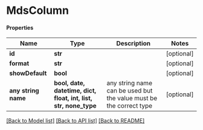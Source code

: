 # MdsColumn

#### Properties
Name | Type | Description | Notes
------------ | ------------- | ------------- | -------------
**id** | **str** |  | [optional] 
**format** | **str** |  | [optional] 
**showDefault** | **bool** |  | [optional] 
**any string name** | **bool, date, datetime, dict, float, int, list, str, none_type** | any string name can be used but the value must be the correct type | [optional]

[[Back to Model list]](../README.md#documentation-for-models) [[Back to API list]](../README.md#documentation-for-api-endpoints) [[Back to README]](../README.md)

